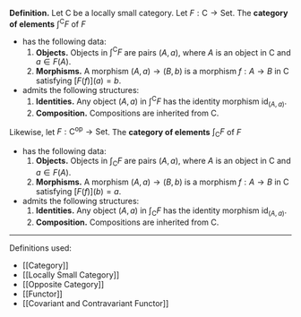 **Definition.** Let $\mathsf{C}$ be a locally small category. Let $F:\mathsf{C}\to \mathsf{Set}$. The **category of elements** $\int^{\mathsf{C}}F$ of $F$
- has the following data:
	1. **Objects.** Objects in $\int^{\mathsf{C}}F$ are pairs $(A,a)$, where $A$ is an object in $\mathsf{C}$ and $a\in F(A)$.
	2. **Morphisms.** A morphism $(A,a)\to(B,b)$ is a morphism $f:A\to B$ in $\mathsf{C}$ satisfying $[F(f)](a)=b$.
- admits the following structures:
	1. **Identities.** Any object $(A,a)$ in $\int^{\mathsf{C}}F$ has the identity morphism $\text{id}_{(A,a)}$.
	2. **Composition.** Compositions are inherited from $\mathsf{C}$.

Likewise, let $F:\mathsf{C}^\text{op}\to \mathsf{Set}$. The **category of elements** $\int_{\mathsf{C}}F$ of $F$
- has the following data:
	1. **Objects.** Objects in $\int_{\mathsf{C}}F$ are pairs $(A,a)$, where $A$ is an object in $\mathsf{C}$ and $a\in F(A)$.
	2. **Morphisms.** A morphism $(A,a)\to(B,b)$ is a morphism $f:A\to B$ in $\mathsf{C}$ satisfying $[F(f)](b)=a$.
- admits the following structures:
	1. **Identities.** Any object $(A,a)$ in $\int_{\mathsf{C}}F$ has the identity morphism $\text{id}_{(A,a)}$.
	2. **Composition.** Compositions are inherited from $\mathsf{C}$.

***
Definitions used:
- [[Category]]
- [[Locally Small Category]]
- [[Opposite Category]]
- [[Functor]]
- [[Covariant and Contravariant Functor]]